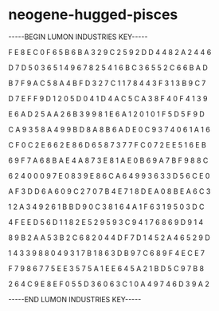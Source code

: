 # neogene-hugged-pisces

-----BEGIN LUMON INDUSTRIES KEY-----

F E 8 E C 0 F 6 5 B 6 B A 3 2 9 C 2 5 9 2 D D 4 4 8 2 A 2 4 4 6

D 7 D 5 0 3 6 5 1 4 9 6 7 8 2 5 4 1 6 B C 3 6 5 5 2 C 6 6 B A D

B 7 F 9 A C 5 8 A 4 B F D 3 2 7 C 1 1 7 8 4 4 3 F 3 1 3 B 9 C 7

D 7 E F F 9 D 1 2 0 5 D 0 4 1 D 4 A C 5 C A 3 8 F 4 0 F 4 1 3 9

E 6 A D 2 5 A A 2 6 B 3 9 9 8 1 E 6 A 1 2 0 1 0 1 F 5 D 5 F 9 D

C A 9 3 5 8 A 4 9 9 B D 8 A 8 B 6 A D E 0 C 9 3 7 4 0 6 1 A 1 6

C F 0 C 2 E 6 6 2 E 8 6 D 6 5 8 7 3 7 7 F C 0 7 2 E E 5 1 6 E B

6 9 F 7 A 6 8 B A E 4 A 8 7 3 E 8 1 A E 0 B 6 9 A 7 B F 9 8 8 C

6 2 4 0 0 0 9 7 E 0 8 3 9 E 8 6 C A 6 4 9 9 3 6 3 3 D 5 6 C E 0

A F 3 D D 6 A 6 0 9 C 2 7 0 7 B 4 E 7 1 8 D E A 0 8 B E A 6 C 3

1 2 A 3 4 9 2 6 1 B B D 9 0 C 3 8 1 6 4 A 1 F 6 3 1 9 5 0 3 D C

4 F E E D 5 6 D 1 1 8 2 E 5 2 9 5 9 3 C 9 4 1 7 6 8 6 9 D 9 1 4

8 9 B 2 A A 5 3 B 2 C 6 8 2 0 4 4 D F 7 D 1 4 5 2 A 4 6 5 2 9 D

1 4 3 3 9 8 8 0 4 9 3 1 7 B 1 8 6 3 D B 9 7 C 6 8 9 F 4 E C E 7

F 7 9 8 6 7 7 5 E E 3 5 7 5 A 1 E E 6 4 5 A 2 1 B D 5 C 9 7 B 8

2 6 4 C 9 E 8 E F 0 5 5 D 3 6 0 6 3 C 1 0 A 4 9 7 4 6 D 3 9 A 2

-----END LUMON INDUSTRIES KEY-----
